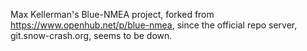 Max Kellerman's Blue-NMEA project, forked from https://www.openhub.net/p/blue-nmea, since the official repo server, git.snow-crash.org, seems to be down.
